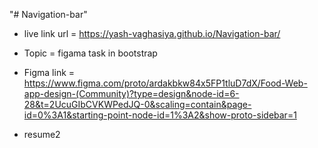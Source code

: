 "# Navigation-bar" 


- live  link  url =  https://yash-vaghasiya.github.io/Navigation-bar/


- Topic = figama task in bootstrap

* Figma link =  https://www.figma.com/proto/ardakbkw84x5FP1tluD7dX/Food-Web-app-design-(Community)?type=design&node-id=6-28&t=2UcuGIbCVKWPedJQ-0&scaling=contain&page-id=0%3A1&starting-point-node-id=1%3A2&show-proto-sidebar=1 

*  resume2
